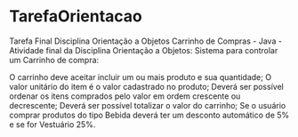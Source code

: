 # TarefaOrientacao
Tarefa Final Disciplina Orientação a Objetos
Carrinho de Compras - Java - Atividade final da Disciplina Orientação a Objetos: Sistema para controlar um Carrinho de compra:

O carrinho deve aceitar incluir um ou mais produto e sua quantidade;
O valor unitário do item é o valor cadastrado no produto;
Deverá ser possível ordenar os itens comprados pelo valor em ordem crescente ou decrescente;
Deverá ser possível totalizar o valor do carrinho;
Se o usuário comprar produtos do tipo Bebida deverá ter um desconto automático de 5% e se for Vestuário 25%.
